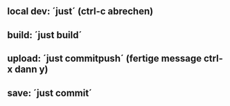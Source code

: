 ## local dev: ´just´ (ctrl-c abrechen)
## build: ´just build´
## upload: ´just commitpush´ (fertige message ctrl-x dann y)

## save: ´just commit´
